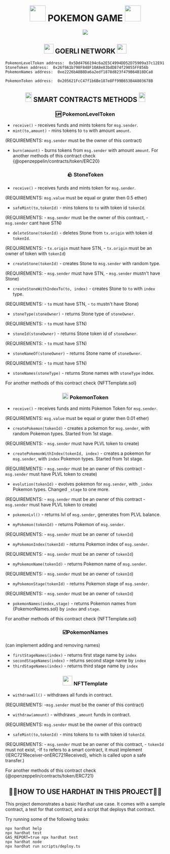 <h1 align="center">
<img src='https://www.pngall.com/wp-content/uploads/4/Pokeball-PNG-Images.png' width = '50' height = '50'/>
POKEMON GAME
<img src='https://www.pngall.com/wp-content/uploads/4/Pokeball-PNG-Images.png' width = '50' height = '50'/>
</h1>
<p align='center'>
    <img src='https://upload.wikimedia.org/wikipedia/commons/thumb/9/98/International_Pok%C3%A9mon_logo.svg/2560px-International_Pok%C3%A9mon_logo.svg.png'/>
</p>

<h2 align="center">
<img src='https://avatars.githubusercontent.com/u/43071041?s=280&v=4' width = '30' height = '30'/>
GOERLI NETWORK
<img src='https://avatars.githubusercontent.com/u/43071041?s=280&v=4' width = '30' height = '30'/>
</h2>

```
PokemonLevelToken address:  0x5Dd4766194c6a2E5C4994DD52D75909a37c12E91
StoneToken address:  0x26f9A1b798F848F10A8e83bdD874f29055FF856b
PokemonNames address:  0xe2226bA8B8Da6a2edf1878d823f479B64B18DCa8

PokemonToken address:  0x205621FcC47f1b6Be187e8Ff99B653B4A803678B
```

<h2 align="center">
<img src='https://upload.wikimedia.org/wikipedia/commons/thumb/9/98/Solidity_logo.svg/1200px-Solidity_logo.svg.png' width = '20' height = '30'/>
SMART CONTRACTS METHODS
<img src='https://upload.wikimedia.org/wikipedia/commons/thumb/9/98/Solidity_logo.svg/1200px-Solidity_logo.svg.png' width = '20' height = '30'/>
</h2>

<h3 align="center">🆙 PokemonLevelToken</h3>

- `receive()` - receives funds and mints tokens for `msg.sender`.
- `mint(to,amount)` - mins tokens to `to` with amount `amount`.

(REQUIREMENTS: `msg.sender` must be the owner of this contract)
- `burn(amount)` - burns tokens from `msg.sender` with amount `amount`.
For another methods of this contract check {@openzeppelin/contracts/token/ERC20}

<h3 align="center">🪨 StoneToken</h3>

- `receive()` - receives funds and mints token for `msg.sender`.

(REQUIREMENTS: `msg.value` must be equal or grater then 0.5 ether)
- `safeMint(to,tokenId)` - mins tokens to `to` with token id `tokenId`.

(REQUIREMENTS: 
	- `msg.sender` must be the owner of this contract,
	- `msg.sender` cant have STN)
- `deleteStone(tokenId)` - deletes Stone from `tx.origin` with token id `tokenId`.

(REQUIREMENTS: 
	- `tx.origin` must have STN,
	- `tx.origin` must be an owner of token with `tokenId`)
- `createStone(tokenId)` - creates Stone to `msg.sender` with random type.

(REQUIREMENTS: 
	- `msg.sender` must have STN,
	- `msg.sender` mustn't have Stone)
- `createStoneWithIndexTo(to, index)` - creates Stone to `to` with `index` type.

(REQUIREMENTS: 
	- `to` must have STN,
	- `to` mustn't have Stone)
- `stoneType(stoneOwner)` - returns Stone type of `stoneOwner`.

(REQUIREMENTS: 
	- `to` must have STN)
- `stoneId(stoneOwner)` - returns Stone token id of `stoneOwner`.

(REQUIREMENTS: 
	- `to` must have STN)
- `stoneNameOf(stoneOwner)` - returns Stone name of `stoneOwner`.

(REQUIREMENTS: 
	- `to` must have STN)
- `stoneNames(stoneType)` - returns Stone names with `stoneType` index.

For another methods of this contract check {NFTTemplate.sol}

<h3 align="center">
<img src='https://www.pngall.com/wp-content/uploads/4/Pokeball-PNG-Images.png' width = '20' height = '20'/>
PokemonToken
</h3>

- `receive()` - receives funds and mints Pokemon Token for `msg.sender`.

(REQUIREMENTS: `msg.value` must be equal or grater then 0.01 ether)
- `createPokemon(tokenId)` - creates a pokemon for `msg.sender`, with random Pokemon types. Started from 1st stage.

(REQUIREMENTS: 
	- `msg.sender` must have PLVL token to create)
- `createPokemonWithIndex(tokenId, index)` - creates a pokemon for `msg.sender`, with `index` Pokemon types. Started from 1st stage.

(REQUIREMENTS: 
	- `msg.sender` must be an owner of this contract
    - `msg.sender` must have PLVL token to create)
- `evolution(tokenId)` - evolves pokemon for `msg.sender`, with `_index` Pokemon types. Changed `_stage` to one more.

(REQUIREMENTS: 
	- `msg.sender` must be an owner of this contract
    - `msg.sender` must have PLVL token to create)
- `pokemonLvl()` - returns lvl of `msg.sender`, generates from PLVL balance.

- `myPokemon(tokenId)` - returns Pokemon of `msg.sender`.

(REQUIREMENTS: 
	- `msg.sender` must be an owner of `tokenId`)
- `myPokemonIndex(tokenId)` - returns Pokemon index of `msg.sender`.

(REQUIREMENTS: 
	- `msg.sender` must be an owner of `tokenId`)
- `myPokemonName(tokenId)` - returns Pokemon name of `msg.sender`.

(REQUIREMENTS: 
	- `msg.sender` must be an owner of `tokenId`)
- `myPokemonStage(tokenId)` - returns Pokemon stage of `msg.sender`.

(REQUIREMENTS: 
	- `msg.sender` must be an owner of `tokenId`)
- `pokemonNames(index,stage)` - returns Pokemon names from {PokemonNames.sol} by `index` and `stage`.

For another methods of this contract check {NFTTemplate.sol}

<h3 align="center">☑️PokemonNames</h3>

(can implement adding and removing names)
- `firstStageNames(index)` - returns first stage name by `index`
- `secondStageNames(index)` - returns second stage name by `index`
- `thirdStageNames(index)` - returns third stage name by `index`

<h3 align="center">
<img src='https://upload.wikimedia.org/wikipedia/commons/2/24/NFT_Icon.png' width = '30' height = '30'/>
 NFTTemplate
</h3>

- `withdrawAll()` - withdraws all funds in contract.

(REQUIREMENTS: -`msg.sender` must be the owner of this contract)
- `withdraw(amount)` - withdraws `_amount` funds in contract.

(REQUIREMENTS: `msg.sender` must be the owner of this contract)
- `safeMint(to,tokenId)` - mins tokens to `to` with token id `tokenId`.

(REQUIREMENTS: 
	- `msg.sender` must be an owner of this contract,
	- `tokenId` must not exist,
	-If `to` refers to a smart contract, it must implement {IERC721Receiver-onERC721Received}, which is called upon a safe transfer.)
	
For another methods of this contract check {@openzeppelin/contracts/token/ERC721}


<h2 align="center">👷‍♂️HOW TO USE HARDHAT IN THIS PROJECT👷‍♂️</h2>

This project demonstrates a basic Hardhat use case. It comes with a sample contract, a test for that contract, and a script that deploys that contract.

Try running some of the following tasks:

```shell
npx hardhat help
npx hardhat test
GAS_REPORT=true npx hardhat test
npx hardhat node
npx hardhat run scripts/deploy.ts
```
